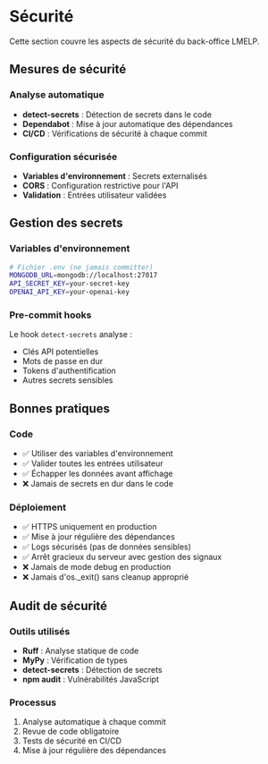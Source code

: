 # Sécurité

Cette section couvre les aspects de sécurité du back-office LMELP.

## Mesures de sécurité

### Analyse automatique
- **detect-secrets** : Détection de secrets dans le code
- **Dependabot** : Mise à jour automatique des dépendances
- **CI/CD** : Vérifications de sécurité à chaque commit

### Configuration sécurisée
- **Variables d'environnement** : Secrets externalisés
- **CORS** : Configuration restrictive pour l'API
- **Validation** : Entrées utilisateur validées

## Gestion des secrets

### Variables d'environnement
```bash
# Fichier .env (ne jamais committer)
MONGODB_URL=mongodb://localhost:27017
API_SECRET_KEY=your-secret-key
OPENAI_API_KEY=your-openai-key
```

### Pre-commit hooks
Le hook `detect-secrets` analyse :
- Clés API potentielles
- Mots de passe en dur
- Tokens d'authentification
- Autres secrets sensibles

## Bonnes pratiques

### Code
- ✅ Utiliser des variables d'environnement
- ✅ Valider toutes les entrées utilisateur
- ✅ Échapper les données avant affichage
- ❌ Jamais de secrets en dur dans le code

### Déploiement
- ✅ HTTPS uniquement en production
- ✅ Mise à jour régulière des dépendances
- ✅ Logs sécurisés (pas de données sensibles)
- ✅ Arrêt gracieux du serveur avec gestion des signaux
- ❌ Jamais de mode debug en production
- ❌ Jamais d'os._exit() sans cleanup approprié

## Audit de sécurité

### Outils utilisés
- **Ruff** : Analyse statique de code
- **MyPy** : Vérification de types
- **detect-secrets** : Détection de secrets
- **npm audit** : Vulnérabilités JavaScript

### Processus
1. Analyse automatique à chaque commit
2. Revue de code obligatoire
3. Tests de sécurité en CI/CD
4. Mise à jour régulière des dépendances
